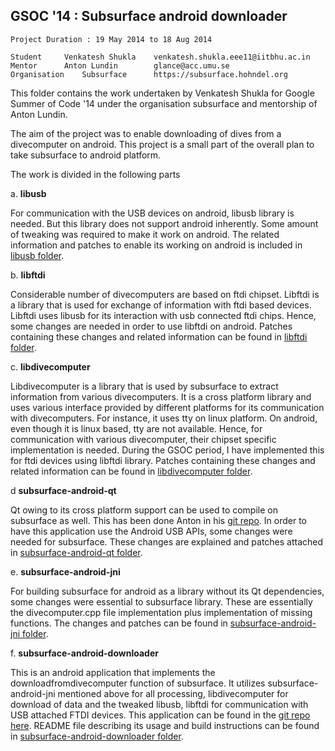 GSOC '14 : Subsurface android downloader
----------------------------------------
```
Project Duration : 19 May 2014 to 18 Aug 2014

Student		Venkatesh Shukla	venkatesh.shukla.eee11@iitbhu.ac.in
Mentor		Anton Lundin		glance@acc.umu.se
Organisation	Subsurface		https://subsurface.hohndel.org
```

This folder contains the work undertaken by Venkatesh Shukla for Google Summer
of Code '14 under the organisation subsurface and mentorship of Anton Lundin.

The aim of the project was to enable downloading of dives from a divecomputer on
android. This project is a small part of the overall plan to take subsurface to
android platform.

The work is divided in the following parts

a. **libusb**

For communication with the USB devices on android, libusb library is
needed. But this library does not support android inherently. Some amount of
tweaking was required to make it work on android. The related information and
patches to enable its working on android is included in [libusb
folder](https://github.com/venkateshshukla/gsoc14-deliverables/tree/master/libftdi).

b. **libftdi**

Considerable number of divecomputers are based on ftdi chipset.
Libftdi is a library that is used for exchange of information with ftdi based
devices. Libftdi uses libusb for its interaction with usb connected ftdi chips.
Hence, some changes are needed in order to use libftdi on android. Patches
containing these changes and related information can be found in [libftdi folder](https://github.com/venkateshshukla/gsoc14-deliverables/tree/master/libftdi).

c. **libdivecomputer**

Libdivecomputer is a library that is used by subsurface to
extract information from various divecomputers. It is a cross platform library
and uses various interface provided by different platforms for its communication
with divecomputers. For instance, it uses tty on linux platform. On android,
even though it is linux based, tty are not available. Hence, for communication
with various divecomputer, their chipset specific implementation is needed.
During the GSOC period, I have implemented this for ftdi devices using libftdi
library. Patches containing these changes and related information can be found
in [libdivecomputer folder](https://github.com/venkateshshukla/gsoc14-deliverables/tree/master/libdivecomputer).

d **subsurface-android-qt**

Qt owing to its cross platform support can be used to compile on subsurface as
well. This has been done Anton in his [git
repo](https://github.com/glance-/subsurface-android). In order to have this
application use the Android USB APIs, some changes were needed for subsurface.
These changes are explained and patches attached in [subsurface-android-qt folder](https://github.com/venkateshshukla/gsoc14-deliverables/tree/master/subsurface-android-qt).

e. **subsurface-android-jni**

For building subsurface for android as a library without its Qt dependencies,
some changes were essential to subsurface library. These are essentially the
divecomputer.cpp file implementation plus implementation of missing functions.
The changes and patches can be found in [subsurface-android-jni
folder](https://github.com/venkateshshukla/gsoc14-deliverables/tree/master/subsurface-android-jni).

f. **subsurface-android-downloader**

This is an android application that implements the downloadfromdivecomputer
function of subsurface. It utilizes subsurface-android-jni mentioned above for
all processing, libdivecomputer for download of data and the tweaked libusb,
libftdi for communication with USB attached FTDI devices.
This application can be found in the [git repo
here](https://github.com/venkateshshukla/subsurface-android-downloader). README
file describing its usage and build instructions can be found in
[subsurface-android-downloader
folder](https://github.com/venkateshshukla/gsoc14-deliverables/tree/master/subsurface-android-downloader).

